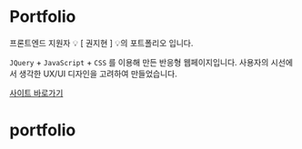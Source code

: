 # Portfolio
프론트엔드 지원자 💡 [ 권지현 ] 💡의 포트폴리오 입니다.

`JQuery` + `JavaScript` + `CSS` 를 이용해 만든 반응형 웹페이지입니다. 사용자의 시선에서 생각한 UX/UI 디자인을 고려하여 만들었습니다.


<a href='#'>사이트 바로가기</a>

# portfolio
